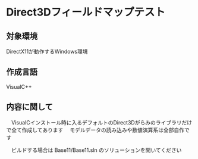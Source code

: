 # Direct3Dフィールドマップテスト

## 対象環境

 DirectX11が動作するWindows環境

## 作成言語

 VisualC++

## 内容に関して

　VisualCインストール時に入るデフォルトのDirect3Dがらみのライブラリだけで全て作成してあります
　モデルデータの読み込みや数値演算系は全部自作です

　ビルドする場合は
  Base11/Base11.sln
  のソリューションを開いてください
